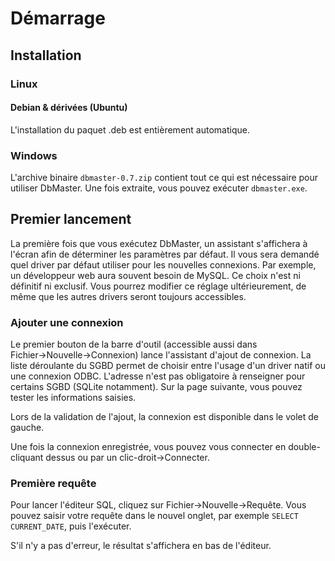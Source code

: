 Démarrage
=========


Installation
------------

### Linux ###

#### Debian & dérivées (Ubuntu) ####

L'installation du paquet .deb est entièrement automatique.

### Windows ###

L'archive binaire `dbmaster-0.7.zip` contient tout ce qui est nécessaire pour utiliser DbMaster. Une fois extraite, vous pouvez exécuter `dbmaster.exe`.


Premier lancement
-----------------

La première fois que vous exécutez DbMaster, un assistant s'affichera à l'écran afin de déterminer les paramètres par défaut.
Il vous sera demandé quel driver par défaut utiliser pour les nouvelles connexions. Par exemple, un développeur web aura souvent besoin de MySQL. Ce choix n'est ni définitif ni exclusif. Vous pourrez modifier ce réglage ultérieurement, de même que les autres drivers seront toujours accessibles.


### Ajouter une connexion ###

Le premier bouton de la barre d'outil (accessible aussi dans Fichier→Nouvelle→Connexion) lance l'assistant d'ajout de connexion.
La liste déroulante du SGBD permet de choisir entre l'usage d'un driver natif ou une connexion ODBC. L'adresse n'est pas obligatoire à renseigner pour certains SGBD (SQLite notamment).
Sur la page suivante, vous pouvez tester les informations saisies.

Lors de la validation de l'ajout, la connexion est disponible dans le volet de gauche.

Une fois la connexion enregistrée, vous pouvez vous connecter en double-cliquant dessus ou par un clic-droit→Connecter.


### Première requête ###

Pour lancer l'éditeur SQL, cliquez sur Fichier→Nouvelle→Requête. Vous pouvez saisir votre requête dans le nouvel onglet, par exemple `SELECT CURRENT_DATE`, puis l'exécuter.

S'il n'y a pas d'erreur, le résultat s'affichera en bas de l'éditeur.

